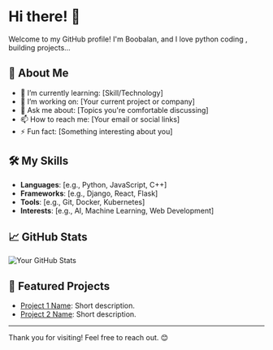 # Hi there! 👋

Welcome to my GitHub profile! I'm Boobalan, and I love python  coding , building projects...

## 🚀 About Me
- 🌱 I’m currently learning: [Skill/Technology]
- 💼 I’m working on: [Your current project or company]
- 💬 Ask me about: [Topics you're comfortable discussing]
- 📫 How to reach me: [Your email or social links]
- ⚡ Fun fact: [Something interesting about you]

## 🛠️ My Skills
- **Languages**: [e.g., Python, JavaScript, C++]
- **Frameworks**: [e.g., Django, React, Flask]
- **Tools**: [e.g., Git, Docker, Kubernetes]
- **Interests**: [e.g., AI, Machine Learning, Web Development]

## 📈 GitHub Stats
![Your GitHub Stats](https://github-readme-stats.vercel.app/api?username=yourusername&show_icons=true&theme=radical)

## 🌟 Featured Projects
- [Project 1 Name](link): Short description.
- [Project 2 Name](link): Short description.

---

Thank you for visiting! Feel free to reach out. 😊
